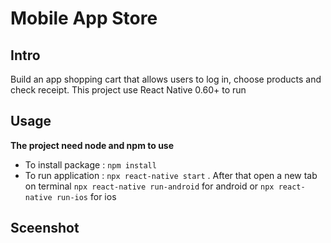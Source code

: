 # Mobile App Store

## Intro
Build an app shopping cart that allows users to log in, choose products and check receipt. This project use React Native 0.60+ to run

## Usage
**The project need node and npm to use**
- To install package : `npm install`
- To run application : `npx react-native start` . After that open a new tab on terminal `npx react-native run-android` for android or `npx react-native run-ios` for ios

## Sceenshot

